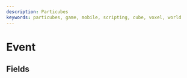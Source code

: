 ```yaml
---
description: Particubes
keywords: particubes, game, mobile, scripting, cube, voxel, world
---
```


# Event

## Fields
